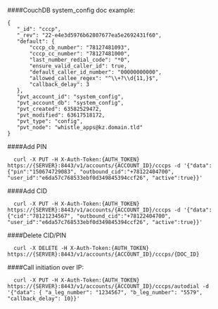 ####CouchDB system_config doc example:

````
{
   "_id": "cccp",
   "_rev": "22-e4e3d5976b62807677ea5e2692431f60",
   "default": {
       "cccp_cb_number": "78127481093",
       "cccp_cc_number": "78127481000",
       "last_number_redial_code": "*0",
       "ensure_valid_caller_id": true,
       "default_caller_id_number": "00000000000",
       "allowed_callee_regex": "^\\+?\\d{11,}$",
       "callback_delay": 3
   },
   "pvt_account_id": "system_config",
   "pvt_account_db": "system_config",
   "pvt_created": 63582529472,
   "pvt_modified": 63617518172,
   "pvt_type": "config",
   "pvt_node": "whistle_apps@kz.domain.tld"
}

````

####Add PIN

      curl -X PUT -H X-Auth-Token:{AUTH_TOKEN} https://{SERVER}:8443/v1/accounts/{ACCOUNT_ID}/cccps -d '{"data":{"pin":"150674729083", "outbound_cid":"+78122404700", "user_id":"e6da57c768533ebf0d349845394ccf26", "active":true}}'

####Add CID

      curl -X PUT -H X-Auth-Token:{AUTH_TOKEN} https://{SERVER}:8443/v1/accounts/{ACCOUNT_ID}/cccps -d '{"data":{"cid":"78121234567", "outbound_cid":"+78122404700", "user_id":"e6da57c768533ebf0d349845394ccf26", "active":true}}'

####Delete CID/PIN

      curl -X DELETE -H X-Auth-Token:{AUTH_TOKEN} https://{SERVER}:8443/v1/accounts/{ACCOUNT_ID}/cccps/{DOC_ID} 

####Call initiation over IP:

      curl -X PUT -H X-Auth-Token:{AUTH_TOKEN} https://{SERVER}:8443/v1/accounts/{ACCOUNT_ID}/cccps/autodial -d '{"data": { "a_leg_number": "1234567", "b_leg_number": "5579", "callback_delay": 10}}'
